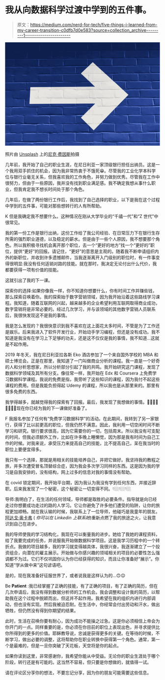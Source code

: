 # 我从向数据科学过渡中学到的五件事。

> 原文：<https://medium.com/nerd-for-tech/five-things-i-learned-from-my-career-transition-c0dfb7d0e583?source=collection_archive---------1----------------------->

![](img/350ba656992a7209fd39af2aaeb030f6.png)

照片由 [Unsplash](https://unsplash.com/s/photos/change?utm_source=unsplash&utm_medium=referral&utm_content=creditCopyText) 上的[尼克·费因斯](https://unsplash.com/@jannerboy62?utm_source=unsplash&utm_medium=referral&utm_content=creditCopyText)拍摄

几年前，我开始了自己的职业生涯，在尼日利亚一家顶级银行担任出纳员。这是一个我用双手抓住的机会，因为我非常热衷于不饿死😁。尽管我的工业化学本科学位与银行业毫无关系，但我喜欢我的工作角色，并努力做到优秀。尽管我在工作中很努力，但由于一些原因，我并没有找到职业满足感。我不确定我想从事什么职业，但我肯定我不想长时间处于那个角色。

几年后，在做了两份银行工作后，我找到了自己选择的职业，以下是我在这个过程中学到的五件事，可能对那些想转行的人有所帮助。

K 但是我确定我不想要什么。这种情况在刚从大学毕业的“千禧一代”和“Z 世代”中很常见。

我的第一份工作是银行出纳，这份工作给了我公司经验、在日常压力下在银行生存所需的强烈职业道德，以及稳定的薪水。但是由于一些个人原因，我不想要那个角色。所以我积极寻找机会离开那个职位，去一个“更好的地方”找一个“更好的”职位，提供“更好”的回报。请记住，“更好”的意思是主观的。随着我不断申请组织内外的新职位，并收到许多遗憾邮件，当我逐渐离开入门级别的职位时，有一件事变得很明显:我没有任何适销对路的技能。就在那时，我决定无论付出什么代价，我都要获得一项有价值的技能。

这就引出了我的下一课。

探索你的选择:如果你像我一样，你不知道你想要什么，你有时间工作并赚些钱，那么探索召唤着你。我的探索始于数字营销领域，因为我开始沿着这些路线学习课程。我知道，随着互联网的兴起，越来越多的企业希望利用互联网取得商业成功，数字营销将是非常必要的。经过几次学习，并与该领域的其他数字营销人员联系后，我很快发现这不是我的事情。

我是怎么发现的？我很快意识到我不喜欢在这上面花太多时间，不管是为了工作还是娱乐。后来我进入了软件开发行业，开始动手学习编程，但还是没有成功。我不知道是我没有在学习上下足够的功夫，还是这不仅仅是我的事情，我不知道…这就是不起作用。

2019 年冬天，我在尼日利亚拉各斯 Eko 酒店参加了一个来自国外学校的 MBA 和硕士博览会。正是在那里，我知道了一门叫做商业分析的课程。我一直是一个好奇的人和分析思想家，所以分析部分引起了我的共鸣。我开始研究这门课程，发现了数据科学领域及其所有分支。像往常一样，我开始在 Edx 和 Coursera 上免费学习数据科学课程。我说的免费是指，我旁听了这些知识的课程，因为我付不起这些课程的费用。但是我能负担得起 Udemy 的课程，所以我也是从那里来的。那里有很多免费的东西。

我学得越多，就越觉得我的探索有了回报。最后，我发现了我想做的事情。🕺🏻🕺🏻🕺🏻🕺🏻现在你已经为我的下一课做好准备了。

F 我报名参加了任何有“免费学习数据科学”的活动。在此期间，我转到了另一家银行，获得了比以前更高的职位，但我仍然不满意。因此，我利用一切空闲时间不断学习和研究。银行要求很高，因为它需要你的一切，包括周末。所以我没有可支配的时间，但我必须额外工作，比如在许多晚上睡懒觉，因为那是我有时间为自己工作的时候。对我来说，承受压力来提高自己的技能，比不提高自己，呆在我当时的职位上要便宜得多。

我只有一个选择，那就是用相关的技能培养自己，并把它做好。我坚持我的教程之旅，并多次遭受冒名顶替综合症，因为我会多次学习同样的东西。这是因为我的学习是自我安排的，没有结构，网上过多的信息对我的事情没有帮助。

在 covid 锁定期间，我开始平台期，因为我认为我没有学到任何东西，并接近辞职。后来我发现了一个秘密，这个秘密让一切变得不同。👇🏼👇🏼👇🏼

导师:我明白了，在生活的任何领域，导师都是取胜的必要条件。指导就是向已经走过你想要成功走过的路的人学习。它让你避免了许多他们遭受的陷阱，让你的旅程更加顺畅。就在我认输的时候，我联系上了一位导师，他碰巧是我童年的朋友。[阿达戈·奥卡弗](https://www.linkedin.com/in/adaugookafor) ( *你可以在 Linkedin 上联系她*)重新点燃了我的旅途之火，让我意识到自己在进步。

我的导师使我的学习结构化，我现在可以衡量我的进步。她给了我她的课程资料，给了我要完成的任务，并说服我开始做数据科学项目。这是我学习历程中的一个转折点。我做的项目越多，我的学习就变得越具体，我很兴奋，我逐渐建立了一个投资组合，向潜在的雇主展示。开始做与你感兴趣的领域相关的项目的必要性怎么强调都不为过。它们不仅巩固你认为你已经获得的知识，而且让你准备好“展示”。你知道“学从做中来”这句谚语吧。

是的，现在我准备好征服世界了，或者说我是这样认为的…🙃😌

Be **Patient** :我已经掌握了正确的技能，有了正确的项目，有了正确的简历，但在几次申请后，我没有得到数据分析师的工作机会。我会调整和设计我的简历，以帮助我在这个过程中脱颖而出，但这并不起作用。我希望在我的组织内进行内部调动，但也没有实现。然后我被迫忍耐。在生活中，你经常会付出劳动和汗水，做出牺牲，但仍然没有得到你期望的结果。

此时，生活在召唤你要有耐心，因为成功不能操之过急。这是你必须相信上帝会为你开门的一点。同样重要的是，你必须在你目前的职位上表现出色，并寻求提供比你所得到的更多的价值。耶稣教导说，忠诚是获得更多的关键。在等待的时候，不断学习，做出必要的调整，这将帮助你在职业转换中获得第一个角色。通常，第一个是最难的，但是一旦你突破了天花板，天空将是你的起点。

如果你读到这里，非常感谢你，我希望你能从中受益。无论你的职业生涯处于哪个阶段，转行还是有可能的。这当然不容易，但只要是你想做的，就值得一试。

请在评论区分享你的想法，不要忘记分享，因为你的朋友可能需要这些信息。